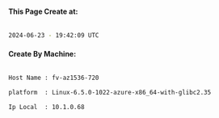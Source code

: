 
   
#### This Page Create at:

```bash

2024-06-23 - 19:42:09 UTC

```

#### Create By Machine:

```bash

Host Name : fv-az1536-720

platform  : Linux-6.5.0-1022-azure-x86_64-with-glibc2.35

Ip Local  : 10.1.0.68

```

